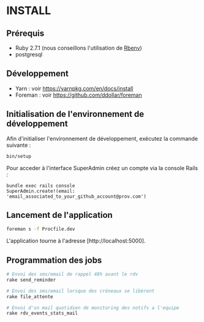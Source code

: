 # INSTALL
## Prérequis

- Ruby 2.7.1 (nous conseillons l'utilisation de [Rbenv](https://github.com/rbenv/rbenv-installer#rbenv-installer--doctor-scripts))
- postgresql

## Développement

- Yarn : voir https://yarnpkg.com/en/docs/install
- Foreman : voir https://github.com/ddollar/foreman

## Initialisation de l'environnement de développement

Afin d'initialiser l'environnement de développement, exécutez la commande suivante :

```bash
bin/setup
```
Pour acceder à l'interface SuperAdmin créez un compte via la console Rails :

```
bundle exec rails console
SuperAdmin.create!(email: 'email_associated_to_your_github_account@prov.com')
```

## Lancement de l'application

```bash
foreman s -f Procfile.dev
```

L'application tourne à l'adresse [http://localhost:5000].


## Programmation des jobs

```bash
# Envoi des sms/email de rappel 48h avant le rdv
rake send_reminder

# Envoi des sms/email lorsque des créneaux se libèrent
rake file_attente

# Envoi d'un mail quotidien de monitoring des notifs a l'equipe
rake rdv_events_stats_mail
```
